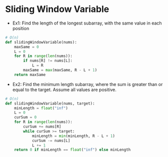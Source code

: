 # Sliding Window Variable

- Ex1: Find the length of the longest subarray, with the same value in each position

```python
# O(n)
def slidingWindowVariable(nums):
    maxSame = 0
    L = 0
    for R in range(len(nums)):
        if nums[R] != nums[L]:
            L = R
        maxSame = max(maxSame, R - L + 1)
    return maxSame
```

- Ex2: Find the minimum length subarray, where the sum is greater than or equal to the target. Assume all values are positive.
```python
# O(n)
def slidingWindowVariable(nums, target):
    minLength = float("inf")
    L = 0
    curSum = 0
    for R in range(len(nums)):
        curSum += nums[R]
        while curSum >= target:
            minLength = min(minLength, R - L + 1)
            curSum -= nums[L]
            L += 1
    return 0 if minLength == float("inf") else minLength
```